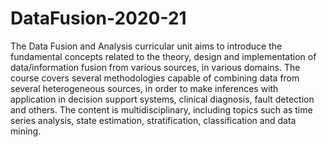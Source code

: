 # DataFusion-2020-21



The Data Fusion and Analysis curricular unit aims to introduce the fundamental concepts related to the theory, design and implementation of data/information fusion from various sources, in various domains. The course covers several methodologies capable of combining data from several heterogeneous sources, in order to make inferences with application in decision support systems, clinical diagnosis, fault detection and others. The content is multidisciplinary, including topics such as time series analysis, state estimation, stratification, classification and data mining.
